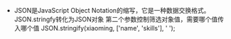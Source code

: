 - JSON是JavaScript Object Notation的缩写，它是一种数据交换格式。
JSON.stringfy转化为JSON对象
第二个参数控制筛选对象值，需要哪个值传入哪个值
JSON.stringify(xiaoming, ['name', 'skills'], '  ');